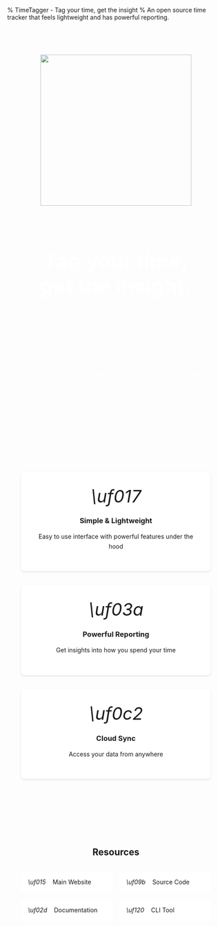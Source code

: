 % TimeTagger - Tag your time, get the insight
% An open source time tracker that feels lightweight and has powerful reporting.

<div class="hero-section">
  <div class="hero-content">
    <img src='timetagger_wd.svg' width='350px' class="hero-logo" />
    <h1 class='hero-title'><span class="highlight">Tag</span> your time,<br>get the <span class="highlight">insight</span>.</h1>
    <p class="hero-subtitle">An open source time tracker that feels lightweight and has powerful reporting.</p>
    
    <div class="cta-buttons">
      <a href='app/demo' class='cta-button'>
        <i class='fas'>\uf04b</i>&nbsp;&nbsp;Try Demo
      </a>
      <a href='app/' class='cta-button primary'>
        <i class='fas'>\uf04b</i>&nbsp;&nbsp;Start Tracking
      </a>
    </div>
  </div>
</div>

<div class="features-section">
  <div class="features-grid">
    <div class="feature-card">
      <i class="fas">\uf017</i>
      <h3>Simple & Lightweight</h3>
      <p>Easy to use interface with powerful features under the hood</p>
    </div>
    <div class="feature-card">
      <i class="fas">\uf03a</i>
      <h3>Powerful Reporting</h3>
      <p>Get insights into how you spend your time</p>
    </div>
    <div class="feature-card">
      <i class="fas">\uf0c2</i>
      <h3>Cloud Sync</h3>
      <p>Access your data from anywhere</p>
    </div>
  </div>
</div>

<div class="links-section">
  <h2>Resources</h2>
  <div class="links-grid">
    <a href="https://timetagger.app" class="link-card">
      <i class="fas">\uf015</i>
      <span>Main Website</span>
    </a>
    <a href="https://github.com/almarklein/timetagger" class="link-card">
      <i class="fas">\uf09b</i>
      <span>Source Code</span>
    </a>
    <a href="https://timetagger.readthedocs.io" class="link-card">
      <i class="fas">\uf02d</i>
      <span>Documentation</span>
    </a>
    <a href="https://github.com/almarklein/timetagger_cli" class="link-card">
      <i class="fas">\uf120</i>
      <span>CLI Tool</span>
    </a>
  </div>
</div>

<style>
.hero-section {
  text-align: center;
  padding: 4rem 2rem;
  background: linear-gradient(135deg, $prim1_clr 0%, darken($prim1_clr, 10%) 100%);
  color: white;
  border-radius: 8px;
  margin-bottom: 3rem;
}

.hero-content {
  max-width: 800px;
  margin: 0 auto;
}

.hero-logo {
  margin-bottom: 2rem;
}

.hero-title {
  font-size: 3rem;
  line-height: 1.2;
  margin-bottom: 1rem;
}

.highlight {
  border-bottom: 3px solid $acc_clr;
}

.hero-subtitle {
  font-size: 1.2rem;
  opacity: 0.9;
  margin-bottom: 2rem;
}

.cta-buttons {
  display: flex;
  gap: 1rem;
  justify-content: center;
}

.cta-button {
  display: inline-flex;
  align-items: center;
  padding: 1rem 2rem;
  border-radius: 4px;
  text-decoration: none;
  font-weight: bold;
  transition: transform 0.2s, box-shadow 0.2s;
  background: white;
  color: $prim1_clr;
  
  &:hover {
    transform: translateY(-2px);
    box-shadow: 0 4px 8px rgba(0, 0, 0, 0.2);
  }
  
  &.primary {
    background: $acc_clr;
    color: white;
  }
}

.features-section {
  padding: 4rem 2rem;
}

.features-grid {
  display: grid;
  grid-template-columns: repeat(auto-fit, minmax(250px, 1fr));
  gap: 2rem;
  max-width: 1200px;
  margin: 0 auto;
}

.feature-card {
  text-align: center;
  padding: 2rem;
  background: white;
  border-radius: 8px;
  box-shadow: 0 2px 4px rgba(0, 0, 0, 0.1);
  
  i {
    font-size: 2.5rem;
    color: $acc_clr;
    margin-bottom: 1rem;
  }
  
  h3 {
    margin-bottom: 1rem;
    color: $prim1_clr;
  }
  
  p {
    color: $prim3_clr;
    line-height: 1.6;
  }
}

.links-section {
  padding: 4rem 2rem;
  background: $bg1;
  border-radius: 8px;
  
  h2 {
    text-align: center;
    margin-bottom: 2rem;
    color: $prim1_clr;
  }
}

.links-grid {
  display: grid;
  grid-template-columns: repeat(auto-fit, minmax(200px, 1fr));
  gap: 1rem;
  max-width: 1200px;
  margin: 0 auto;
}

.link-card {
  display: flex;
  align-items: center;
  gap: 1rem;
  padding: 1rem;
  background: white;
  border-radius: 4px;
  text-decoration: none;
  color: $prim1_clr;
  transition: transform 0.2s, box-shadow 0.2s;
  
  &:hover {
    transform: translateY(-2px);
    box-shadow: 0 4px 8px rgba(0, 0, 0, 0.1);
  }
  
  i {
    color: $acc_clr;
  }
}

@media (max-width: 768px) {
  .hero-title {
    font-size: 2rem;
  }
  
  .cta-buttons {
    flex-direction: column;
  }
  
  .features-grid {
    grid-template-columns: 1fr;
  }
}
</style>
